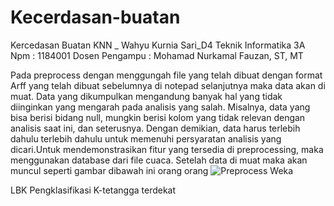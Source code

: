
# Kecerdasan-buatan
Kercedasan Buatan KNN _ Wahyu Kurnia Sari_D4 Teknik Informatika  3A
Npm   : 1184001
Dosen Pengampu : Mohamad Nurkamal Fauzan, ST, MT

Pada preprocess dengan menggungah file yang telah dibuat dengan format Arff yang telah dibuat sebelumnya di notepad selanjutnya maka data akan di muat. Data yang dikumpulkan mengandung banyak hal yang tidak diinginkan yang mengarah pada analisis yang salah. Misalnya, data yang bisa berisi bidang null, mungkin berisi kolom yang tidak relevan dengan analisis saat ini, dan seterusnya. Dengan demikian, data harus terlebih dahulu terlebih dahulu untuk memenuhi persyaratan analisis yang dicari.Untuk mendemonstrasikan fitur yang tersedia di preprocessing, maka menggunakan database dari file cuaca. Setelah data di muat maka akan muncul seperti gambar dibawah ini
</s> </s> </s> </s> </s> </s> </s> </s> </s> </s> </s> </s> </s> </s> </s> </s> </s> </s> </s> </s> </s> </s> </s> </s> </s> </s> </s> orang </s>
</s> </s> </s> </s> </s> </s> </s> </s> </s> </s> </s> </s> </s> </s> </s> </s> </s> </s> </s> </s> </s> </s> </s> </s> </s> </s> </s> orang </s>
![Preprocess Weka](https://user-images.githubusercontent.com/57054608/113657852-061ba500-96c9-11eb-9513-9644d54af879.PNG)

LBK 
Pengklasifikasi K-tetangga terdekat
